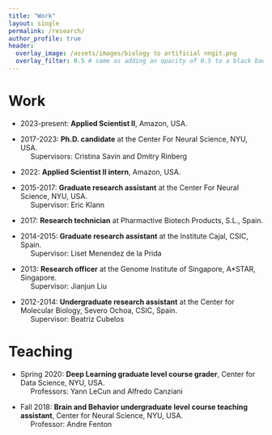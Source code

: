 ```yaml
---
title: "Work"
layout: single
permalink: /research/
author_profile: true
header:
  overlay_image: /assets/images/biology to artificial nngit.png
  overlay_filter: 0.5 # same as adding an opacity of 0.5 to a black background
---
```

# **Work**
- 2023-present: **Applied Scientist II**, Amazon, USA. <br />

- 2017-2023: **Ph.D. candidate** at the Center For Neural Science, NYU, USA. <br />
&nbsp;&nbsp;&nbsp;&nbsp; Supervisors: Cristina Savin and Dmitry Rinberg

- 2022: **Applied Scientist II intern**, Amazon, USA. <br />

- 2015-2017: **Graduate research assistant** at the Center For Neural Science, NYU, USA. <br />
&nbsp;&nbsp;&nbsp;&nbsp; Supervisor: Eric Klann

- 2017: **Research technician** at Pharmactive Biotech Products, S.L., Spain. <br />

- 2014-2015: **Graduate research assistant** at the Institute Cajal, CSIC, Spain. <br />
&nbsp;&nbsp;&nbsp;&nbsp; Supervisor: Liset Menendez de la Prida

- 2013: **Research officer** at the Genome Institute of Singapore, A\*STAR, Singapore. <br />
&nbsp;&nbsp;&nbsp;&nbsp; Supervisor: Jianjun Liu

- 2012-2014: **Undergraduate research assistant** at the Center for Molecular Biology, Severo Ochoa, CSIC, Spain. <br />
&nbsp;&nbsp;&nbsp;&nbsp; Supervisor: Beatriz Cubelos

# **Teaching**
- Spring 2020: **Deep Learning graduate level course grader**, Center for Data Science, NYU, USA. <br />
&nbsp;&nbsp;&nbsp;&nbsp; Professors: Yann LeCun and Alfredo Canziani

- Fall 2018: **Brain and Behavior undergraduate level course teaching assistant**, Center for Neural Science, NYU, USA. <br />
&nbsp;&nbsp;&nbsp;&nbsp; Professor: Andre Fenton

